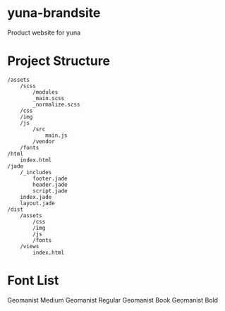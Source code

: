 # yuna-brandsite
Product website for yuna


# Project Structure
	/assets
		/scss
			/modules
			_main.scss
			_normalize.scss
		/css
		/img
		/js
			/src
				main.js
			/vendor
		/fonts
	/html
		index.html
	/jade
		/_includes
			footer.jade
			header.jade
			script.jade
		index.jade
		layout.jade
	/dist
		/assets
			/css
			/img
			/js
			/fonts
		/views
			index.html


# Font List
Geomanist Medium
Geomanist Regular
Geomanist Book
Geomanist Bold

